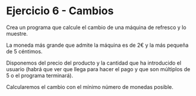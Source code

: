 # Ejercicio 6 - Cambios

Crea un programa que calcule el cambio de una máquina de refresco y lo muestre.

La moneda más grande que admite la máquina es de 2€ y la más pequeña de 5 céntimos. 

Disponemos del precio del producto y la cantidad que ha introducido el usuario (habrá que ver que llega para hacer el pago y que son múltiplos de 5 o el programa terminará).

Calcularemos el cambio con el mínimo número de monedas posible.
